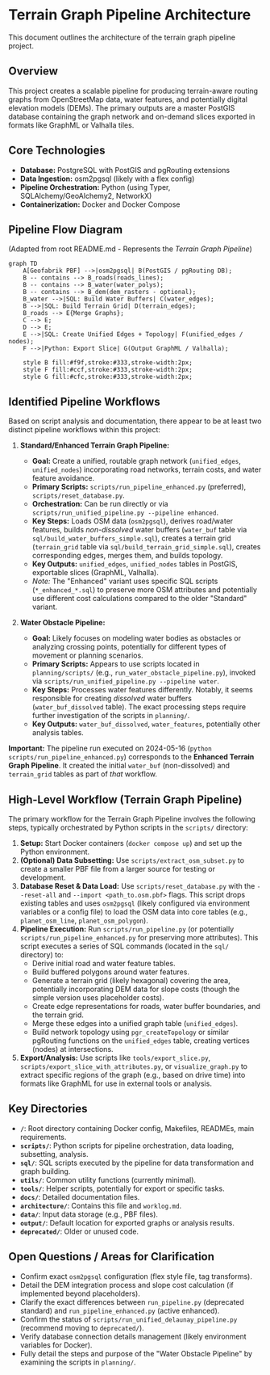 # Terrain Graph Pipeline Architecture

This document outlines the architecture of the terrain graph pipeline project.

## Overview

This project creates a scalable pipeline for producing terrain-aware routing graphs from OpenStreetMap data, water features, and potentially digital elevation models (DEMs). The primary outputs are a master PostGIS database containing the graph network and on-demand slices exported in formats like GraphML or Valhalla tiles.

## Core Technologies

- **Database:** PostgreSQL with PostGIS and pgRouting extensions
- **Data Ingestion:** osm2pgsql (likely with a flex config)
- **Pipeline Orchestration:** Python (using Typer, SQLAlchemy/GeoAlchemy2, NetworkX)
- **Containerization:** Docker and Docker Compose

## Pipeline Flow Diagram

(Adapted from root README.md - Represents the *Terrain Graph Pipeline*)

```mermaid
graph TD
    A[Geofabrik PBF] -->|osm2pgsql| B(PostGIS / pgRouting DB);
    B -- contains --> B_roads(roads_lines);
    B -- contains --> B_water(water_polys);
    B -- contains --> B_dem(dem_rasters - optional);
    B_water -->|SQL: Build Water Buffers| C(water_edges);
    B -->|SQL: Build Terrain Grid| D(terrain_edges);
    B_roads --> E{Merge Graphs};
    C --> E;
    D --> E;
    E -->|SQL: Create Unified Edges + Topology| F(unified_edges / nodes);
    F -->|Python: Export Slice| G(Output GraphML / Valhalla);

    style B fill:#f9f,stroke:#333,stroke-width:2px;
    style F fill:#ccf,stroke:#333,stroke-width:2px;
    style G fill:#cfc,stroke:#333,stroke-width:2px;
```

## Identified Pipeline Workflows

Based on script analysis and documentation, there appear to be at least two distinct pipeline workflows within this project:

1.  **Standard/Enhanced Terrain Graph Pipeline:**
    *   **Goal:** Create a unified, routable graph network (`unified_edges`, `unified_nodes`) incorporating road networks, terrain costs, and water feature avoidance.
    *   **Primary Scripts:** `scripts/run_pipeline_enhanced.py` (preferred), `scripts/reset_database.py`.
    *   **Orchestration:** Can be run directly or via `scripts/run_unified_pipeline.py --pipeline enhanced`.
    *   **Key Steps:** Loads OSM data (`osm2pgsql`), derives road/water features, builds *non-dissolved* water buffers (`water_buf` table via `sql/build_water_buffers_simple.sql`), creates a terrain grid (`terrain_grid` table via `sql/build_terrain_grid_simple.sql`), creates corresponding edges, merges them, and builds topology.
    *   **Key Outputs:** `unified_edges`, `unified_nodes` tables in PostGIS, exportable slices (GraphML, Valhalla).
    *   *Note:* The "Enhanced" variant uses specific SQL scripts (`*_enhanced_*.sql`) to preserve more OSM attributes and potentially use different cost calculations compared to the older "Standard" variant.

2.  **Water Obstacle Pipeline:**
    *   **Goal:** Likely focuses on modeling water bodies as obstacles or analyzing crossing points, potentially for different types of movement or planning scenarios.
    *   **Primary Scripts:** Appears to use scripts located in `planning/scripts/` (e.g., `run_water_obstacle_pipeline.py`), invoked via `scripts/run_unified_pipeline.py --pipeline water`.
    *   **Key Steps:** Processes water features differently. Notably, it seems responsible for creating *dissolved* water buffers (`water_buf_dissolved` table). The exact processing steps require further investigation of the scripts in `planning/`.
    *   **Key Outputs:** `water_buf_dissolved`, `water_features`, potentially other analysis tables.

**Important:** The pipeline run executed on 2024-05-16 (`python scripts/run_pipeline_enhanced.py`) corresponds to the **Enhanced Terrain Graph Pipeline**. It created the initial `water_buf` (non-dissolved) and `terrain_grid` tables as part of *that* workflow.

## High-Level Workflow (Terrain Graph Pipeline)

The primary workflow for the Terrain Graph Pipeline involves the following steps, typically orchestrated by Python scripts in the `scripts/` directory:

1.  **Setup:** Start Docker containers (`docker compose up`) and set up the Python environment.
2.  **(Optional) Data Subsetting:** Use `scripts/extract_osm_subset.py` to create a smaller PBF file from a larger source for testing or development.
3.  **Database Reset & Data Load:** Use `scripts/reset_database.py` with the `--reset-all` and `--import <path_to.osm.pbf>` flags. This script drops existing tables and uses `osm2pgsql` (likely configured via environment variables or a config file) to load the OSM data into core tables (e.g., `planet_osm_line`, `planet_osm_polygon`).
4.  **Pipeline Execution:** Run `scripts/run_pipeline.py` (or potentially `scripts/run_pipeline_enhanced.py` for preserving more attributes). This script executes a series of SQL commands (located in the `sql/` directory) to:
    *   Derive initial road and water feature tables.
    *   Build buffered polygons around water features.
    *   Generate a terrain grid (likely hexagonal) covering the area, potentially incorporating DEM data for slope costs (though the simple version uses placeholder costs).
    *   Create edge representations for roads, water buffer boundaries, and the terrain grid.
    *   Merge these edges into a unified graph table (`unified_edges`).
    *   Build network topology using `pgr_createTopology` or similar pgRouting functions on the `unified_edges` table, creating vertices (nodes) at intersections.
5.  **Export/Analysis:** Use scripts like `tools/export_slice.py`, `scripts/export_slice_with_attributes.py`, or `visualize_graph.py` to extract specific regions of the graph (e.g., based on drive time) into formats like GraphML for use in external tools or analysis.

## Key Directories

-   **`/`**: Root directory containing Docker config, Makefiles, READMEs, main requirements.
-   **`scripts/`**: Python scripts for pipeline orchestration, data loading, subsetting, analysis.
-   **`sql/`**: SQL scripts executed by the pipeline for data transformation and graph building.
-   **`utils/`**: Common utility functions (currently minimal).
-   **`tools/`**: Helper scripts, potentially for export or specific tasks.
-   **`docs/`**: Detailed documentation files.
-   **`architecture/`**: Contains this file and `worklog.md`.
-   **`data/`**: Input data storage (e.g., PBF files).
-   **`output/`**: Default location for exported graphs or analysis results.
-   **`deprecated/`**: Older or unused code.

## Open Questions / Areas for Clarification

-   Confirm exact `osm2pgsql` configuration (flex style file, tag transforms).
-   Detail the DEM integration process and slope cost calculation (if implemented beyond placeholders).
-   Clarify the exact differences between `run_pipeline.py` (deprecated standard) and `run_pipeline_enhanced.py` (active enhanced).
-   Confirm the status of `scripts/run_unified_delaunay_pipeline.py` (recommend moving to `deprecated/`).
-   Verify database connection details management (likely environment variables for Docker).
-   Fully detail the steps and purpose of the "Water Obstacle Pipeline" by examining the scripts in `planning/`. 